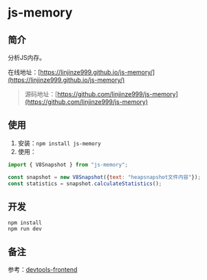 # js-memory

## 简介
分析JS内存。

在线地址：[https://linjinze999.github.io/js-memory/](https://linjinze999.github.io/js-memory/)

> 源码地址：[https://github.com/linjinze999/js-memory](https://github.com/linjinze999/js-memory)

## 使用

1. 安装：`npm install js-memory`
2. 使用：
``` js
import { V8Snapshot } from "js-memory";

const snapshot = new V8Snapshot({text: "heapsnapshot文件内容"});
const statistics = snapshot.calculateStatistics();
```

## 开发
``` shell
npm install
npm run dev
```

## 备注
参考：[devtools-frontend](https://github.com/ChromeDevTools/devtools-frontend)
